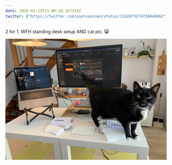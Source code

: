 ```yaml
---
date: 2020-03-23T13:00:38.167355Z
twitter: ["https://twitter.com/pietvanzoen/status/1242073274726649862"]
---
```

2 for 1. WFH standing desk setup AND cat pic. 😸 

![Eskimo and the WFH desk](/media/IMG_1976+copy.jpg)

